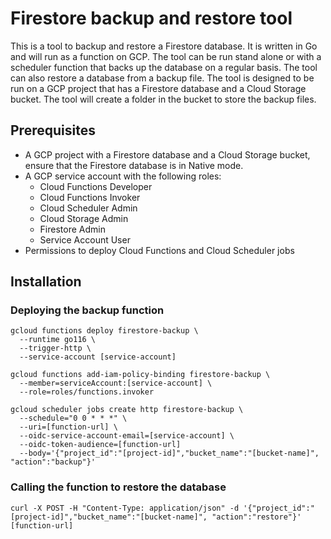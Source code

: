 # Firestore backup and restore tool

This is a tool to backup and restore a Firestore database. It is written in Go and will run as a function on GCP. The 
tool can be run stand alone or with a scheduler function that backs up the database on a regular basis. The tool can 
also restore a database from a backup file. The tool is designed to be run on a GCP project that has a Firestore database
and a Cloud Storage bucket. The tool will create a folder in the bucket to store the backup files. 

## Prerequisites

* A GCP project with a Firestore database and a Cloud Storage bucket, ensure that the Firestore database is in Native mode.
* A GCP service account with the following roles:
  * Cloud Functions Developer
  * Cloud Functions Invoker
  * Cloud Scheduler Admin
  * Cloud Storage Admin
  * Firestore Admin
  * Service Account User
* Permissions to deploy Cloud Functions and Cloud Scheduler jobs

## Installation

### Deploying the backup function

```shell
gcloud functions deploy firestore-backup \
  --runtime go116 \
  --trigger-http \
  --service-account [service-account]
  
gcloud functions add-iam-policy-binding firestore-backup \
  --member=serviceAccount:[service-account] \
  --role=roles/functions.invoker
  
gcloud scheduler jobs create http firestore-backup \
  --schedule="0 0 * * *" \
  --uri=[function-url] \
  --oidc-service-account-email=[service-account] \
  --oidc-token-audience=[function-url]
  --body='{"project_id":"[project-id]","bucket_name":"[bucket-name]", "action":"backup"}'
```

### Calling the function to restore the database

```shell
curl -X POST -H "Content-Type: application/json" -d '{"project_id":"[project-id]","bucket_name":"[bucket-name]", "action":"restore"}' [function-url]
```
